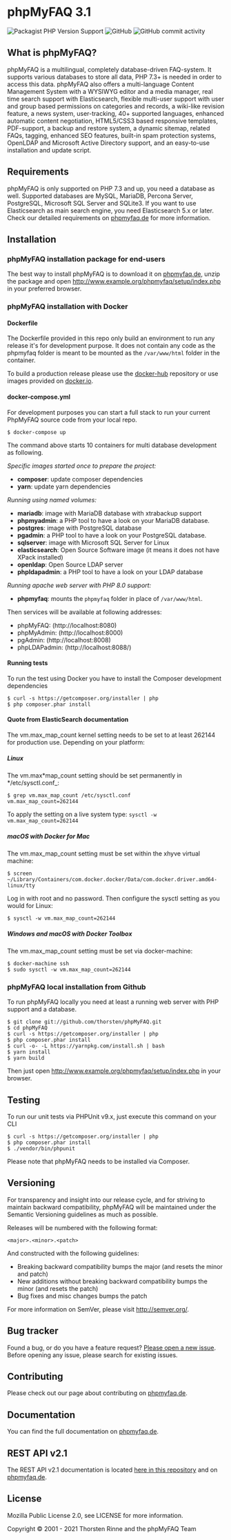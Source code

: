 # phpMyFAQ 3.1

![Packagist PHP Version Support](https://img.shields.io/packagist/php-v/thorsten/phpMyFAQ)
![GitHub](https://img.shields.io/github/license/thorsten/phpMyFAQ)
![GitHub commit activity](https://img.shields.io/github/commit-activity/m/thorsten/phpMyFAQ)

## What is phpMyFAQ?

phpMyFAQ is a multilingual, completely database-driven FAQ-system. It supports various databases to store all data, PHP
7.3+ is needed in order to access this data. phpMyFAQ also offers a multi-language Content Management System with a
WYSIWYG editor and a media manager, real time search support with Elasticsearch, flexible multi-user support with user
and group based permissions on categories and records, a wiki-like revision feature, a news system, user-tracking, 40+
supported languages, enhanced automatic content negotiation, HTML5/CSS3 based responsive templates, PDF-support, a
backup and restore system, a dynamic sitemap, related FAQs, tagging, enhanced SEO features, built-in spam protection
systems, OpenLDAP and Microsoft Active Directory support, and an easy-to-use installation and update script.

## Requirements

phpMyFAQ is only supported on PHP 7.3 and up, you need a database as well. Supported databases are MySQL, MariaDB,
Percona Server, PostgreSQL, Microsoft SQL Server and SQLite3. If you want to use Elasticsearch as main search
engine, you need Elasticsearch 5.x or later. Check our detailed requirements on
[phpmyfaq.de](https://www.phpmyfaq.de/requirements) for more information.

## Installation

### phpMyFAQ installation package for end-users

The best way to install phpMyFAQ is to download it on [phpmyfaq.de](https://www.phpmyfaq.de/download), unzip the package
and open http://www.example.org/phpmyfaq/setup/index.php in your preferred browser.

### phpMyFAQ installation with Docker

#### Dockerfile

The Dockerfile provided in this repo only build an environment to run any release it's for development purpose. It does
not contain any code as the phpmyfaq folder is meant to be mounted as the `/var/www/html` folder in the container.

To build a production release please use the [docker-hub](https://github.com/phpMyFAQ/docker-hub) repository or use
images provided on [docker.io](https://hub.docker.com/r/phpmyfaq/phpmyfaq/).

#### docker-compose.yml

For development purposes you can start a full stack to run your current PhpMyFAQ source code from your local repo.

    $ docker-compose up

The command above starts 10 containers for multi database development as following.

_Specific images started once to prepare the project:_

- **composer**: update composer dependencies
- **yarn**: update yarn dependencies

_Running using named volumes:_

- **mariadb**: image with MariaDB database with xtrabackup support
- **phpmyadmin**: a PHP tool to have a look on your MariaDB database.
- **postgres**: image with PostgreSQL database
- **pgadmin**: a PHP tool to have a look on your PostgreSQL database.
- **sqlserver**: image with Microsoft SQL Server for Linux
- **elasticsearch**: Open Source Software image (it means it does not have XPack installed)
- **openldap**: Open Source LDAP server
- **phpldapadmin**: a PHP tool to have a look on your LDAP database

_Running apache web server with PHP 8.0 support:_

- **phpmyfaq**: mounts the `phpmyfaq` folder in place of `/var/www/html`.

Then services will be available at following addresses:

- phpMyFAQ: (http://localhost:8080)
- phpMyAdmin: (http://localhost:8000)
- pgAdmin: (http://localhost:8008)
- phpLDAPadmin: (http://localhost:8088/)

#### Running tests

To run the test using Docker you have to install the Composer development dependencies

    $ curl -s https://getcomposer.org/installer | php
    $ php composer.phar install

#### Quote from ElasticSearch documentation

The vm.max_map_count kernel setting needs to be set to at least 262144 for production use. Depending on your platform:

##### Linux

The vm.max*map_count setting should be set permanently in */etc/sysctl.conf\_:

    $ grep vm.max_map_count /etc/sysctl.conf
    vm.max_map_count=262144

To apply the setting on a live system type: `sysctl -w vm.max_map_count=262144`

##### macOS with Docker for Mac

The vm.max_map_count setting must be set within the xhyve virtual machine:

    $ screen ~/Library/Containers/com.docker.docker/Data/com.docker.driver.amd64-linux/tty

Log in with root and no password. Then configure the sysctl setting as you would for Linux:

    $ sysctl -w vm.max_map_count=262144

##### Windows and macOS with Docker Toolbox

The vm.max_map_count setting must be set via docker-machine:

    $ docker-machine ssh
    $ sudo sysctl -w vm.max_map_count=262144

### phpMyFAQ local installation from Github

To run phpMyFAQ locally you need at least a running web server with PHP support and a database.

    $ git clone git://github.com/thorsten/phpMyFAQ.git
    $ cd phpMyFAQ
    $ curl -s https://getcomposer.org/installer | php
    $ php composer.phar install
    $ curl -o- -L https://yarnpkg.com/install.sh | bash
    $ yarn install
    $ yarn build

Then just open http://www.example.org/phpmyfaq/setup/index.php in your browser.

## Testing

To run our unit tests via PHPUnit v9.x, just execute this command on your CLI

    $ curl -s https://getcomposer.org/installer | php
    $ php composer.phar install
    $ ./vendor/bin/phpunit

Please note that phpMyFAQ needs to be installed via Composer.

## Versioning

For transparency and insight into our release cycle, and for striving to maintain backward compatibility, phpMyFAQ will
be maintained under the Semantic Versioning guidelines as much as possible.

Releases will be numbered with the following format:

`<major>.<minor>.<patch>`

And constructed with the following guidelines:

- Breaking backward compatibility bumps the major (and resets the minor and patch)
- New additions without breaking backward compatibility bumps the minor (and resets the patch)
- Bug fixes and misc changes bumps the patch

For more information on SemVer, please visit http://semver.org/.

## Bug tracker

Found a bug, or do you have a feature request? [Please open a new issue](https://github.com/thorsten/phpMyFAQ/issues).
Before opening any issue, please search for existing issues.

## Contributing

Please check out our page about contributing on [phpmyfaq.de](https://www.phpmyfaq.de/contribute).

## Documentation

You can find the full documentation on [phpmyfaq.de](https://www.phpmyfaq.de/documentation).

## REST API v2.1

The REST API v2.1 documentation is located [here in this repository](API.md) and on
[phpmyfaq.de](https://www.phpmyfaq.de/documentation).

## License

Mozilla Public License 2.0, see LICENSE for more information.

Copyright © 2001 - 2021 Thorsten Rinne and the phpMyFAQ Team
